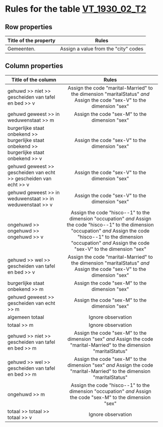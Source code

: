 # Rules for the table [VT_1930_02_T2](https://github.com/cgueret/DataDump/blob/master/xls-marked/VT_1930_02_T2_marked.xls?raw=true)
## Row properties
| Title of the property | Rules |
| --------------------- |:-----:|
| Gemeenten. | Assign a value from the "city" codes |
## Column properties
| Title of the column | Rules |
| --------------------- |:-----:|
| gehuwd >> niet >> gescheiden van tafel en bed >> v | Assign the code "marital-Married" to the dimension "maritalStatus" *and* Assign the code "sex-V" to the dimension "sex" |
| gehuwd geweest >> in weduwenstaat >> m | Assign the code "sex-M" to the dimension "sex" |
| burgerlijke staat onbekend >> burgerlijke staat onbekend >> burgerlijke staat onbekend >> v | Assign the code "sex-V" to the dimension "sex" |
| gehuwd geweest >> gescheiden van echt >> gescheiden van echt >> v | Assign the code "sex-V" to the dimension "sex" |
| gehuwd geweest >> in weduwenstaat >> in weduwenstaat >> v | Assign the code "sex-V" to the dimension "sex" |
| ongehuwd >> ongehuwd >> ongehuwd >> v | Assign the code "hisco--1" to the dimension "occupation" *and* Assign the code "hisco--1" to the dimension "occupation" *and* Assign the code "hisco--1" to the dimension "occupation" *and* Assign the code "sex-V" to the dimension "sex" |
| gehuwd >> wel >> gescheiden van tafel en bed >> v | Assign the code "marital-Married" to the dimension "maritalStatus" *and* Assign the code "sex-V" to the dimension "sex" |
| burgerlijke staat onbekend >> m | Assign the code "sex-M" to the dimension "sex" |
| gehuwd geweest >> gescheiden van echt >> m | Assign the code "sex-M" to the dimension "sex" |
| algemeen totaal | Ignore observation |
| totaal >> m | Ignore observation |
| gehuwd >> niet >> gescheiden van tafel en bed >> m | Assign the code "sex-M" to the dimension "sex" *and* Assign the code "marital-Married" to the dimension "maritalStatus" |
| gehuwd >> wel >> gescheiden van tafel en bed >> m | Assign the code "sex-M" to the dimension "sex" *and* Assign the code "marital-Married" to the dimension "maritalStatus" |
| ongehuwd >> m | Assign the code "hisco--1" to the dimension "occupation" *and* Assign the code "sex-M" to the dimension "sex" |
| totaal >> totaal >> totaal >> v | Ignore observation |
